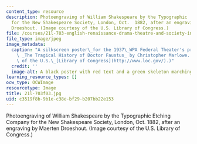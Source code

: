 ```yaml
---
content_type: resource
description: Photoengraving of William Shakespeare by the Typographic  Etching Company
  for the New Shakespeare Society, London, Oct.  1882, after an engraving by Maerten
  Droeshout. (Image courtesy of the U.S. Library of Congress.)
file: /courses/21l-703-english-renaissance-drama-theatre-and-society-in-the-age-of-shakespeare-fall-2003/c3519f8b9b1ec38ebf29b207bb22e153_21l-703f03.jpg
file_type: image/jpeg
image_metadata:
  caption: "A silkscreen poster\_for the 1937\_WPA Federal Theater's production of\
    \ _The Tragical History of Doctor Faustus_ by Christopher Marlowe. (Image courtesy\
    \ of the U.S.\_[Library of Congress](http://www.loc.gov/).)"
  credit: ''
  image-alt: A black poster with red text and a green skeleton marching with a drum.
learning_resource_types: []
ocw_type: OCWImage
resourcetype: Image
title: 21l-703f03.jpg
uid: c3519f8b-9b1e-c38e-bf29-b207bb22e153
---
```

Photoengraving of William Shakespeare by the Typographic  Etching Company for the New Shakespeare Society, London, Oct.  1882, after an engraving by Maerten Droeshout. (Image courtesy of the U.S. Library of Congress.)

